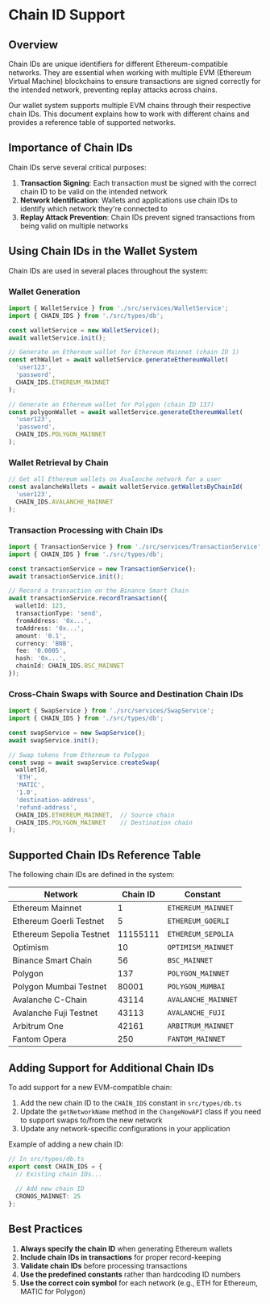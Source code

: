 # Chain ID Support

## Overview

Chain IDs are unique identifiers for different Ethereum-compatible networks. They are essential when working with multiple EVM (Ethereum Virtual Machine) blockchains to ensure transactions are signed correctly for the intended network, preventing replay attacks across chains.

Our wallet system supports multiple EVM chains through their respective chain IDs. This document explains how to work with different chains and provides a reference table of supported networks.

## Importance of Chain IDs

Chain IDs serve several critical purposes:

1. **Transaction Signing**: Each transaction must be signed with the correct chain ID to be valid on the intended network
2. **Network Identification**: Wallets and applications use chain IDs to identify which network they're connected to
3. **Replay Attack Prevention**: Chain IDs prevent signed transactions from being valid on multiple networks

## Using Chain IDs in the Wallet System

Chain IDs are used in several places throughout the system:

### Wallet Generation

```typescript
import { WalletService } from './src/services/WalletService';
import { CHAIN_IDS } from './src/types/db';

const walletService = new WalletService();
await walletService.init();

// Generate an Ethereum wallet for Ethereum Mainnet (chain ID 1)
const ethWallet = await walletService.generateEthereumWallet(
  'user123',
  'password',
  CHAIN_IDS.ETHEREUM_MAINNET
);

// Generate an Ethereum wallet for Polygon (chain ID 137)
const polygonWallet = await walletService.generateEthereumWallet(
  'user123',
  'password',
  CHAIN_IDS.POLYGON_MAINNET
);
```

### Wallet Retrieval by Chain

```typescript
// Get all Ethereum wallets on Avalanche network for a user
const avalancheWallets = await walletService.getWalletsByChainId(
  'user123',
  CHAIN_IDS.AVALANCHE_MAINNET
);
```

### Transaction Processing with Chain IDs

```typescript
import { TransactionService } from './src/services/TransactionService';
import { CHAIN_IDS } from './src/types/db';

const transactionService = new TransactionService();
await transactionService.init();

// Record a transaction on the Binance Smart Chain
await transactionService.recordTransaction({
  walletId: 123,
  transactionType: 'send',
  fromAddress: '0x...',
  toAddress: '0x...',
  amount: '0.1',
  currency: 'BNB',
  fee: '0.0005',
  hash: '0x...',
  chainId: CHAIN_IDS.BSC_MAINNET
});
```

### Cross-Chain Swaps with Source and Destination Chain IDs

```typescript
import { SwapService } from './src/services/SwapService';
import { CHAIN_IDS } from './src/types/db';

const swapService = new SwapService();
await swapService.init();

// Swap tokens from Ethereum to Polygon
const swap = await swapService.createSwap(
  walletId,
  'ETH',
  'MATIC',
  '1.0',
  'destination-address',
  'refund-address',
  CHAIN_IDS.ETHEREUM_MAINNET,  // Source chain
  CHAIN_IDS.POLYGON_MAINNET    // Destination chain
);
```

## Supported Chain IDs Reference Table

The following chain IDs are defined in the system:

| Network | Chain ID | Constant |
|---------|----------|----------|
| Ethereum Mainnet | 1 | `ETHEREUM_MAINNET` |
| Ethereum Goerli Testnet | 5 | `ETHEREUM_GOERLI` |
| Ethereum Sepolia Testnet | 11155111 | `ETHEREUM_SEPOLIA` |
| Optimism | 10 | `OPTIMISM_MAINNET` |
| Binance Smart Chain | 56 | `BSC_MAINNET` |
| Polygon | 137 | `POLYGON_MAINNET` |
| Polygon Mumbai Testnet | 80001 | `POLYGON_MUMBAI` |
| Avalanche C-Chain | 43114 | `AVALANCHE_MAINNET` |
| Avalanche Fuji Testnet | 43113 | `AVALANCHE_FUJI` |
| Arbitrum One | 42161 | `ARBITRUM_MAINNET` |
| Fantom Opera | 250 | `FANTOM_MAINNET` |

## Adding Support for Additional Chain IDs

To add support for a new EVM-compatible chain:

1. Add the new chain ID to the `CHAIN_IDS` constant in `src/types/db.ts`
2. Update the `getNetworkName` method in the `ChangeNowAPI` class if you need to support swaps to/from the new network
3. Update any network-specific configurations in your application

Example of adding a new chain ID:

```typescript
// In src/types/db.ts
export const CHAIN_IDS = {
  // Existing chain IDs...
  
  // Add new chain ID
  CRONOS_MAINNET: 25
};
```

## Best Practices

1. **Always specify the chain ID** when generating Ethereum wallets
2. **Include chain IDs in transactions** for proper record-keeping
3. **Validate chain IDs** before processing transactions
4. **Use the predefined constants** rather than hardcoding ID numbers
5. **Use the correct coin symbol** for each network (e.g., ETH for Ethereum, MATIC for Polygon) 